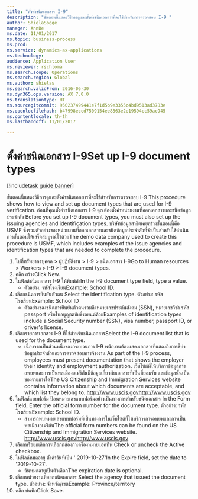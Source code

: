 ```yaml
--- 
title: "ตั้งค่าชนิดเอกสาร I-9"
description: "ขั้นตอนนี้แสดงวิธีการดูและตั้งค่าชนิดเอกสารที่จะใช้สำหรับการตรวจสอบ I-9 "
author: ShielaSogge
manager: AnnBe
ms.date: 11/01/2017
ms.topic: business-process
ms.prod: 
ms.service: dynamics-ax-applications
ms.technology: 
audience: Application User
ms.reviewer: rschloma
ms.search.scope: Operations
ms.search.region: Global
ms.author: shielas
ms.search.validFrom: 2016-06-30
ms.dyn365.ops.version: AX 7.0.0
ms.translationtype: HT
ms.sourcegitcommit: 950237499441e7f1d5b9e3355c4bd9513ad3783e
ms.openlocfilehash: b47998eccd7509154ee8863e2e19594cc59ac945
ms.contentlocale: th-th
ms.lasthandoff: 11/01/2017

---
```

# <a name="set-up-i-9-document-types"></a><span data-ttu-id="04d01-103">ตั้งค่าชนิดเอกสาร I-9</span><span class="sxs-lookup"><span data-stu-id="04d01-103">Set up I-9 document types</span></span>

[!include[task guide banner](../../../includes/task-guide-banner.md)]

<span data-ttu-id="04d01-104">ขั้นตอนนี้แสดงวิธีการดูและตั้งค่าชนิดเอกสารที่จะใช้สำหรับการตรวจสอบ I-9 </span><span class="sxs-lookup"><span data-stu-id="04d01-104">This procedure shows how to view and set up document types that are used for I-9 verification.</span></span> <span data-ttu-id="04d01-105">ก่อนที่คุณตั้งค่าชนิดเอกสาร I-9 คุณต้องตั้งค่าหน่วยงานที่ออกเอกสารและชนิดข้อมูลประจำตัว </span><span class="sxs-lookup"><span data-stu-id="04d01-105">Before you set up I-9 document types, you must also set up the issuing agencies and identification types.</span></span> <span data-ttu-id="04d01-106">บริษัทข้อมูลสาธิตเคยสร้างขั้นตอนนี้คือ USMF ซึ่งรวมตัวอย่างของหน่วยงานที่ออกเอกสารและชนิดข้อมูลประจำตัวที่จำเป็นสำหรับใช้ดำเนินการขั้นตอนให้เสร็จสมบูรณ์ไว้ด้วย</span><span class="sxs-lookup"><span data-stu-id="04d01-106">The demo data company used to create this procedure is USMF, which includes examples of the issue agencies and identification types that are needed to complete the procedure.</span></span>

1. <span data-ttu-id="04d01-107">ไปที่ทรัพยากรบุคคล > ผู้ปฏิบัติงาน > I-9 > ชนิดเอกสาร I-9</span><span class="sxs-lookup"><span data-stu-id="04d01-107">Go to Human resources > Workers > I-9 > I-9 document types.</span></span>
2. <span data-ttu-id="04d01-108">คลิก สร้าง</span><span class="sxs-lookup"><span data-stu-id="04d01-108">Click New.</span></span>
3. <span data-ttu-id="04d01-109">ในฟิลด์ชนิดเอกสาร I-9 ให้พิมพ์ค่า</span><span class="sxs-lookup"><span data-stu-id="04d01-109">In the I-9 document type field, type a value.</span></span>
    * <span data-ttu-id="04d01-110">ตัวอย่าง: รหัสโรงเรียน</span><span class="sxs-lookup"><span data-stu-id="04d01-110">Example: School ID.</span></span>  
4. <span data-ttu-id="04d01-111">เลือกชนิดการยืนยันตัวตน </span><span class="sxs-lookup"><span data-stu-id="04d01-111">Select the identification type.</span></span>  <span data-ttu-id="04d01-112">ตัวอย่าง: รหัสโรงเรียน</span><span class="sxs-lookup"><span data-stu-id="04d01-112">Example:  School ID</span></span>
    * <span data-ttu-id="04d01-113">ตัวอย่างของชนิดการยืนยันตัวตนรวมถึงหมายเลขประกันสังคม (SSN), หมายเลขวีซ่า รหัส passport หรือใบอนุญาตขับขี่รถยนต์ด้วย</span><span class="sxs-lookup"><span data-stu-id="04d01-113">Examples of identification types include a Social Security number (SSN), visa number, passport ID, or driver's license.</span></span>  
5. <span data-ttu-id="04d01-114">เลือกรายการเอกสาร I-9 ที่ใช้สำหรับชนิดเอกสาร</span><span class="sxs-lookup"><span data-stu-id="04d01-114">Select the I-9 document list that is used for the document type.</span></span>
    * <span data-ttu-id="04d01-115">เนื่องจากเป็นส่วนหนึ่งของกระบวนการ I-9 พนักงานต้องแสดงเอกสารที่แสดงถึงการชี้บ่งข้อมูลประจำตัวและการตรวจสอบการจ้างงาน </span><span class="sxs-lookup"><span data-stu-id="04d01-115">As part of the I-9 process, employees must present documentation that shows the employer their identity and employment authorization.</span></span> <span data-ttu-id="04d01-116">เว็บไซต์ที่ให้บริการข้อมูลการอพยพและการเป็นพลเมืองอเมริกันมีข้อมูลเกี่ยวกับเอกสารที่เป็นที่ยอมรับ และข้อมูลนั้นเป็นของรายการใด</span><span class="sxs-lookup"><span data-stu-id="04d01-116">The US Citizenship and Immigration Services website contains information about which documents are acceptable, and which list they belong to.</span></span>  <span data-ttu-id="04d01-117">http://www.uscis.gov</span><span class="sxs-lookup"><span data-stu-id="04d01-117">http://www.uscis.gov</span></span>  
6. <span data-ttu-id="04d01-118">ในฟิลด์แบบฟอร์ม ป้อนหมายเลขแบบฟอร์มอย่างเป็นทางการสำหรับชนิดเอกสาร </span><span class="sxs-lookup"><span data-stu-id="04d01-118">In the Form field, Enter the official form number for the document type.</span></span> <span data-ttu-id="04d01-119">ตัวอย่าง: รหัสโรงเรียน</span><span class="sxs-lookup"><span data-stu-id="04d01-119">Example: School ID.</span></span>
    * <span data-ttu-id="04d01-120">สามารถพบหมายเลขแบบฟอร์มที่เป็นทางการในเว็บไซต์ที่ให้บริการการอพยพและการเป็นพลเมืองอเมริกัน</span><span class="sxs-lookup"><span data-stu-id="04d01-120">The official form numbers can be found on the US Citizenship and Immigration Services website.</span></span>  <span data-ttu-id="04d01-121">http://www.uscis.gov</span><span class="sxs-lookup"><span data-stu-id="04d01-121">http://www.uscis.gov</span></span>  
7. <span data-ttu-id="04d01-122">เลือกหรือยกเลิกการเลือกกล่องกาเครื่องหมายแอคทีฟ </span><span class="sxs-lookup"><span data-stu-id="04d01-122">Check or uncheck the Active checkbox.</span></span>
8. <span data-ttu-id="04d01-123">ในฟิลด์หมดอายุ ตั้งค่าวันที่เป็น ' 2019-10-27'</span><span class="sxs-lookup"><span data-stu-id="04d01-123">In the Expire field, set the date to '2019-10-27'.</span></span>
    * <span data-ttu-id="04d01-124">วันหมดอายุเป็นตัวเลือก</span><span class="sxs-lookup"><span data-stu-id="04d01-124">The expiration date is optional.</span></span>  
9. <span data-ttu-id="04d01-125">เลือกหน่วยงานที่ออกชนิดเอกสาร </span><span class="sxs-lookup"><span data-stu-id="04d01-125">Select the agency that issued the document type.</span></span> <span data-ttu-id="04d01-126">ตัวอย่าง: จังหวัด/เขต</span><span class="sxs-lookup"><span data-stu-id="04d01-126">Example: Province/territory</span></span>
10. <span data-ttu-id="04d01-127">คลิก บันทึก</span><span class="sxs-lookup"><span data-stu-id="04d01-127">Click Save.</span></span>


